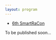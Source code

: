 ```yaml
---
layout: program
---
```


<ul class="nav justify-content-center mb-3 btn-group" id="day-list" role="tablist">
    <li class="nav-item" role="presentation">
      <a class="nav-link btn btn-outline-secondary active" id="tab-tue" data-toggle="tab" data-date="2024-10-23" href="#tue" role="tab" aria-controls="tue" aria-selected="true">6th SmartRaCon</a>
    </li>
</ul>

To be published soon...

<!-- The main categories (or tracks) of the different talks as well as their coloring can be adapted in the `_config.yml` file under `conference.talks.main_categories`. See also the [Talk Settings](https://github.com/DigitaleGesellschaft/jekyll-theme-conference/#talk-settings-main-categories) section of the theme's README file. -->

<!-- All times are in Oslo winter time (UTC+01:00). -->
<!-- <script type="text/javascript"> -->
<!-- <\!-- -->
<!-- var a_p = ""; -->
<!-- var d = new Date(); -->
<!-- var curr_min = d.getMinutes(); -->
<!-- var curr_oslohour = d.getUTCHours() + 1; -->
<!-- if (curr_oslohour > 23) curr_oslohour = curr_oslohour - 24; -->
<!-- document.write("The current local time in Oslo is " + String(curr_oslohour).padStart(2, '0') + ":" + String(curr_min).padStart(2, '0') + "."); -->
<!-- //-\-> -->
<!-- </script> -->
